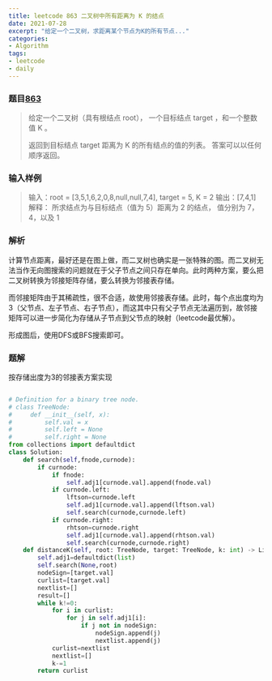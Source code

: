```yaml
---
title: leetcode 863 二叉树中所有距离为 K 的结点
date: 2021-07-28
excerpt: "给定一个二叉树，求距离某个节点为K的所有节点..."
categories: 
- Algorithm
tags: 
- leetcode
- daily
---
```


### 题目[863](https://leetcode-cn.com/problems/all-nodes-distance-k-in-binary-tree)

> 给定一个二叉树（具有根结点 root）， 一个目标结点 target ，和一个整数值 K 。
>
> 返回到目标结点 target 距离为 K 的所有结点的值的列表。 答案可以以任何顺序返回。
>

### 输入样例

> 输入：root = [3,5,1,6,2,0,8,null,null,7,4], target = 5, K = 2
> 输出：[7,4,1]
> 解释：
> 所求结点为与目标结点（值为 5）距离为 2 的结点，
> 值分别为 7，4，以及 1

### 解析

计算节点距离，最好还是在图上做，而二叉树也确实是一张特殊的图。而二叉树无法当作无向图搜索的问题就在于父子节点之间只存在单向。此时两种方案，要么把二叉树转换为邻接矩阵存储，要么转换为邻接表存储。

而邻接矩阵由于其稀疏性，很不合适，故使用邻接表存储。此时，每个点出度均为3（父节点、左子节点、右子节点），而这其中只有父子节点无法遍历到，故邻接矩阵可以进一步简化为存储从子节点到父节点的映射（leetcode最优解）。

形成图后，使用DFS或BFS搜索即可。

### 题解

按存储出度为3的邻接表方案实现

```python

# Definition for a binary tree node.
# class TreeNode:
#     def __init__(self, x):
#         self.val = x
#         self.left = None
#         self.right = None
from collections import defaultdict
class Solution:
    def search(self,fnode,curnode):
        if curnode:
            if fnode:
                self.adj1[curnode.val].append(fnode.val)
            if curnode.left:
                lftson=curnode.left
                self.adj1[curnode.val].append(lftson.val)
                self.search(curnode,curnode.left)
            if curnode.right:
                rhtson=curnode.right
                self.adj1[curnode.val].append(rhtson.val)
                self.search(curnode,curnode.right)
    def distanceK(self, root: TreeNode, target: TreeNode, k: int) -> List[int]:
        self.adj1=defaultdict(list)
        self.search(None,root)
        nodeSign=[target.val]
        curlist=[target.val]
        nextlist=[]
        result=[]
        while k!=0:
            for i in curlist:
                for j in self.adj1[i]:
                    if j not in nodeSign:
                        nodeSign.append(j)
                        nextlist.append(j)
            curlist=nextlist
            nextlist=[]
            k-=1
        return curlist
```

